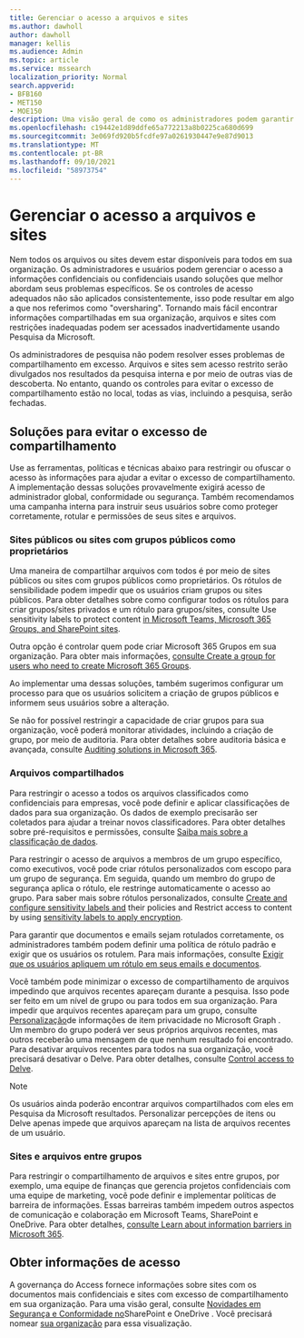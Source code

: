 ```yaml
---
title: Gerenciar o acesso a arquivos e sites
ms.author: dawholl
author: dawholl
manager: kellis
ms.audience: Admin
ms.topic: article
ms.service: mssearch
localization_priority: Normal
search.appverid:
- BFB160
- MET150
- MOE150
description: Uma visão geral de como os administradores podem garantir que o acesso a sites e arquivos sejam restritos corretamente em sua organização.
ms.openlocfilehash: c19442e1d89ddfe65a772213a8b0225ca680d699
ms.sourcegitcommit: 3e069fd920b5fcdfe97a0261930447e9e87d9013
ms.translationtype: MT
ms.contentlocale: pt-BR
ms.lasthandoff: 09/10/2021
ms.locfileid: "58973754"
---
```

# <a name="manage-access-to-files-and-sites"></a>Gerenciar o acesso a arquivos e sites

Nem todos os arquivos ou sites devem estar disponíveis para todos em sua organização. Os administradores e usuários podem gerenciar o acesso a informações confidenciais ou confidenciais usando soluções que melhor abordam seus problemas específicos. Se os controles de acesso adequados não são aplicados consistentemente, isso pode resultar em algo a que nos referimos como "oversharing". Tornando mais fácil encontrar informações compartilhadas em sua organização, arquivos e sites com restrições inadequadas podem ser acessados inadvertidamente usando Pesquisa da Microsoft.

Os administradores de pesquisa não podem resolver esses problemas de compartilhamento em excesso. Arquivos e sites sem acesso restrito serão divulgados nos resultados da pesquisa interna e por meio de outras vias de descoberta. No entanto, quando os controles para evitar o excesso de compartilhamento estão no local, todas as vias, incluindo a pesquisa, serão fechadas.

## <a name="solutions-to-prevent-oversharing"></a>Soluções para evitar o excesso de compartilhamento

Use as ferramentas, políticas e técnicas abaixo para restringir ou ofuscar o acesso às informações para ajudar a evitar o excesso de compartilhamento. A implementação dessas soluções provavelmente exigirá acesso de administrador global, conformidade ou segurança. Também recomendamos uma campanha interna para instruir seus usuários sobre como proteger corretamente, rotular e permissões de seus sites e arquivos.

### <a name="public-sites-or-sites-with-public-groups-as-owners"></a>Sites públicos ou sites com grupos públicos como proprietários

Uma maneira de compartilhar arquivos com todos é por meio de sites públicos ou sites com grupos públicos como proprietários. Os rótulos de sensibilidade podem impedir que os usuários criam grupos ou sites públicos. Para obter detalhes sobre como configurar todos os rótulos para criar grupos/sites privados e um rótulo para grupos/sites, consulte Use sensitivity labels to protect content [in Microsoft Teams, Microsoft 365 Groups, and SharePoint sites](/microsoft-365/compliance/sensitivity-labels-teams-groups-sites).

Outra opção é controlar quem pode criar Microsoft 365 Grupos em sua organização. Para obter mais informações, [consulte Create a group for users who need to create Microsoft 365 Groups](/microsoft-365/solutions/manage-creation-of-groups#step-1-create-a-group-for-users-who-need-to-create-microsoft-365-groups).

Ao implementar uma dessas soluções, também sugerimos configurar um processo para que os usuários solicitem a criação de grupos públicos e informem seus usuários sobre a alteração.

Se não for possível restringir a capacidade de criar grupos para sua organização, você poderá monitorar atividades, incluindo a criação de grupo, por meio de auditoria. Para obter detalhes sobre auditoria básica e avançada, consulte [Auditing solutions in Microsoft 365](/microsoft-365/compliance/auditing-solutions-overview).

### <a name="shared-files"></a>Arquivos compartilhados

Para restringir o acesso a todos os arquivos classificados como confidenciais para empresas, você pode definir e aplicar classificações de dados para sua organização. Os dados de exemplo precisarão ser coletados para ajudar a treinar novos classificadores. Para obter detalhes sobre pré-requisitos e permissões, consulte [Saiba mais sobre a classificação de dados](/microsoft-365/compliance/data-classification-overview).

Para restringir o acesso de arquivos a membros de um grupo específico, como executivos, você pode criar rótulos personalizados com escopo para um grupo de segurança. Em seguida, quando um membro do grupo de segurança aplica o rótulo, ele restringe automaticamente o acesso ao grupo. Para saber mais sobre rótulos personalizados, consulte [Create and configure sensitivity labels and](/microsoft-365/compliance/create-sensitivity-labels) their policies and Restrict access to content by using [sensitivity labels to apply encryption](/microsoft-365/compliance/encryption-sensitivity-labels).

Para garantir que documentos e emails sejam rotulados corretamente, os administradores também podem definir uma política de rótulo padrão e exigir que os usuários os rotulem. Para mais informações, consulte [Exigir que os usuários apliquem um rótulo em seus emails e documentos](/microsoft-365/compliance/sensitivity-labels-office-apps#require-users-to-apply-a-label-to-their-email-and-documents).

Você também pode minimizar o excesso de compartilhamento de arquivos impedindo que arquivos recentes apareçam durante a pesquisa. Isso pode ser feito em um nível de grupo ou para todos em sua organização. Para impedir que arquivos recentes apareçam para um grupo, consulte [Personalização](/graph/insights-customize-item-insights-privacy)de informações de item privacidade no Microsoft Graph . Um membro do grupo poderá ver seus próprios arquivos recentes, mas outros receberão uma mensagem de que nenhum resultado foi encontrado. Para desativar arquivos recentes para todos na sua organização, você precisará desativar o Delve. Para obter detalhes, consulte [Control access to Delve](/sharepoint/delve-for-office-365-admins#control-access-to-delve).

> [!Note]
> Os usuários ainda poderão encontrar arquivos compartilhados com eles em Pesquisa da Microsoft resultados. Personalizar percepções de itens ou Delve apenas impede que arquivos apareçam na lista de arquivos recentes de um usuário.

### <a name="sites-and-files-between-groups"></a>Sites e arquivos entre grupos

Para restringir o compartilhamento de arquivos e sites entre grupos, por exemplo, uma equipe de finanças que gerencia projetos confidenciais com uma equipe de marketing, você pode definir e implementar políticas de barreira de informações. Essas barreiras também impedem outros aspectos de comunicação e colaboração em Microsoft Teams, SharePoint e OneDrive. Para obter detalhes, [consulte Learn about information barriers in Microsoft 365](/microsoft-365/compliance/information-barriers).

## <a name="get-access-insights"></a>Obter informações de acesso

A governança do Access fornece informações sobre sites com os documentos mais confidenciais e sites com excesso de compartilhamento em sua organização. Para uma visão geral, consulte [Novidades em Segurança e Conformidade no](https://techcommunity.microsoft.com/t5/microsoft-sharepoint-blog/what-s-new-in-security-and-compliance-in-sharepoint-and-onedrive/ba-p/1696705)SharePoint e OneDrive . Você precisará nomear [sua organização](https://forms.microsoft.com/Pages/ResponsePage.aspx?id=v4j5cvGGr0GRqy180BHbR3-O9WDTKhhDtgWfphwS9YhUM0hJNklNRkZKMlhLNDRZNzlEQlVDSjdZVi4u) para essa visualização.
